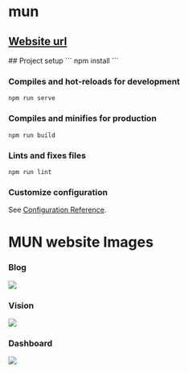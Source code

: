 # mun
<h2><a href=https://stemdakahlia-mun.netlify.app/">Website url</a></h2>
## Project setup
```
npm install
```

### Compiles and hot-reloads for development
```
npm run serve
```

### Compiles and minifies for production
```
npm run build
```

### Lints and fixes files
```
npm run lint
```

### Customize configuration
See [Configuration Reference](https://cli.vuejs.org/config/).
# MUN website Images
<h3>Blog</h3>
<img src="https://i.im.ge/2022/08/18/OsCDux.blogMUN.jpg"/>
<h3>Vision</h3>
<img src="https://i.im.ge/2022/08/18/OsCCLY.visionMUN.jpg"/>
<h3>Dashboard</h3>
<img src="https://i.im.ge/2022/08/18/OsCYqC.dashbaordMUN.jpg"/>
